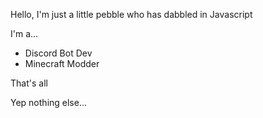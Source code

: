 Hello,
I'm just a little pebble who has dabbled in Javascript

I'm a...
- Discord Bot Dev
- Minecraft Modder

That's all








Yep nothing else...
